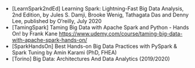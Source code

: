 * [LearnSpark2ndEd] Learning Spark: Lightning-Fast Big Data Analysis, 2nd Edition, by Jules S. Damji, Brooke Wenig, Tathagata Das and Denny Lee, published by O’reilly, July 2020
* [TamingSpark] Taming Big Data with Apache Spark and Python - Hands On! by Frank Kane https://www.udemy.com/course/taming-big-data-with-apache-spark-hands-on/
* [SparkHandsOn] Best Hands-on Big Data Practices with PySpark & Spark Tuning by Amin Karami (PhD, FHEA)
* [Torino] Big Data: Architectures And Data Analytics (2019/2020)
